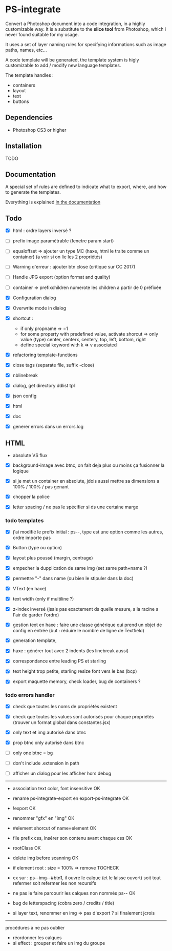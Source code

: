 # PS-integrate

Convert a Photoshop document into a code integration, in a highly customizable way.
It is a substitute to the **slice tool** from Photoshop, which i never found suitable for my usage.

It uses a set of layer naming rules for specifying informations such as image paths, names, etc...

A code template will be generated, the template system is higly customizable to add / modify new language templates.

The template handles :

- containers
- layout
- text 
- buttons


## Dependencies

- Photoshop CS3 or higher


## Installation

TODO


## Documentation

A special set of rules are defined to indicate what to export, where, and how to generate the templates.

Everything is explained [in the documentation](docs/DOCUMENTATION.md)




## Todo


- [x] html : ordre layers inversé ?
- [ ] prefix image paramétrable (fenetre param start)
- [ ] equaloffset => ajouter un type MC (haxe, html le traite comme un container) (a voir si on lie les 2 propriétés)
- [ ] Warning d'erreur : ajouter btn close (critique sur CC 2017)
- [ ] Handle JPG export (option format and quality)
- [ ] container => prefixchildren
	numerote les children a partir de 0 préfixée

- [x] Configuration dialog
- [x] Overwrite mode in dialog

- [x] shortcut :
	- if only propname => =1
	- for some property with predefined value, activate shorcut => only value (type)
		center, centerx, centery, top, left, bottom, right
	- define special keyword with k => v associated
	


- [x] refactoring template-functions
- [x] close tags (separate file, suffix -close)
- [x] nblinebreak
- [x] dialog, get directory ddlist tpl
- [x] json config
- [x] html
- [x] doc
- [x] generer errors dans un errors.log






## HTML

- absolute VS flux
- [x] background-image
		avec btnc, on fait deja plus ou moins ça
		fusionner la logique
- [x] si je met un container en absolute, jdois aussi mettre sa dimensions a 100% / 100% / pas genant
- [x] chopper la police
- [x] letter spacing / ne pas le spécifier si ds une certaine marge



### todo templates

- [x] j'ai modifié le prefix initial : ps--, type est une option comme les autres, ordre importe pas
- [x] Button (type ou option)
- [x] layout plus poussé (margin, centrage)
- [x] empecher la dupplication de same img (set same path+name ?)
- [x] permettre "-" dans name (ou bien le stipuler dans la doc)
- [x] VText (en haxe)
- [x] text width (only if multiline ?)
- [x] z-index inversé (jsais pas exactement ds quelle mesure, a la racine a l'air de garder l'ordre)
- [x] gestion text en haxe : faire une classe générique qui prend un objet de config en entrée (but : réduire le nombre de ligne de Textfield)
- [x] generation template, 
- [x] haxe : générer tout avec 2 indents (les linebreak aussi)
- [x] correspondance entre leading PS et starling
- [x] text height trop petite, starling resize font vers le bas (bcp)
- [x] export maquette memory, check loader, bug de containers ?


	
### todo errors handler

- [x] check que toutes les noms de propriétés existent
- [x] check que toutes les values sont autorisés pour chaque propriétés (trouver un format global dans constantes.jsx)
- [x] only text et img autorisé dans btnc
- [x] prop btnc only autorisé dans btnc
- [ ] only one btnc = bg
- [ ] don't include .extension in path
- [ ] afficher un dialog pour les afficher hors debug



_______________________________________
- association text color, font insensitive								OK
- rename ps-integrate-export en export-ps-integrate						OK
- !export																OK
- renommer "gfx" en "img"												OK
- #element shorcut of name=element										OK
- file prefix css, insérer son contenu avant chaque css					OK
- rootClass																OK
- delete img before scanning																OK
- if element root : size = 100% => remove								TOCHECK
- ex sur : ps--img--#btn1, il ouvre le calque (et le laisse ouvert)
	soit tout refermer
	soit refermer les non recursifs

- ne pas le faire parcourir les calques non nommés ps-- 				OK
- bug de letterspacing (cobra zero / credits / title)
- si layer text, renommer en img => pas d'export ? si finalement jcrois

_______________________________________
procédures à ne pas oublier

- réordonner les calques
- si effect : grouper et faire un img du groupe

